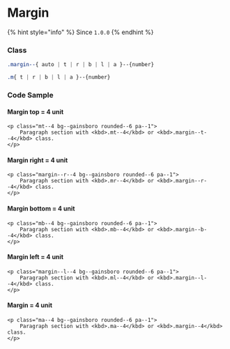 # Margin

{% hint style="info" %}
Since `1.0.0`
{% endhint %}

### Class

```css
.margin--{ auto | t | r | b | l | a }--{number}
```

```css
.m{ t | r | b | l | a }--{number}
```

### Code Sample

#### Margin top = 4 unit

```markup
<p class="mt--4 bg--gainsboro rounded--6 pa--1">
    Paragraph section with <kbd>.mt--4</kbd> or <kbd>.margin--t--4</kbd> class.
</p>
```

#### Margin right = 4 unit

```markup
<p class="margin--r--4 bg--gainsboro rounded--6 pa--1">
    Paragraph section with <kbd>.mr--4</kbd> or <kbd>.margin--r--4</kbd> class.
</p>
```

#### Margin bottom = 4 unit

```markup
<p class="mb--4 bg--gainsboro rounded--6 pa--1">
    Paragraph section with <kbd>.mb--4</kbd> or <kbd>.margin--b--4</kbd> class.
</p>
```

#### Margin left = 4 unit

```markup
<p class="margin--l--4 bg--gainsboro rounded--6 pa--1">
    Paragraph section with <kbd>.ml--4</kbd> or <kbd>.margin--l--4</kbd> class.
</p>
```

#### Margin = 4 unit

```markup
<p class="ma--4 bg--gainsboro rounded--6 pa--1">
    Paragraph section with <kbd>.ma--4</kbd> or <kbd>.margin--4</kbd> class.
</p>
```

